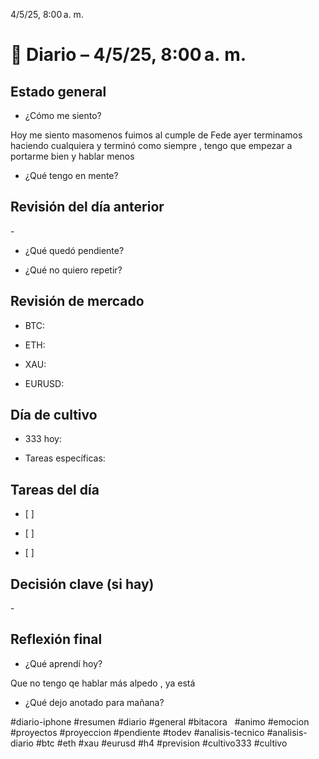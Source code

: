 4/5/25, 8:00 a. m.

# 📓 Diario – 4/5/25, 8:00 a. m.

  

  

## Estado general

- ¿Cómo me siento?

Hoy me siento masomenos fuimos al cumple de Fede ayer terminamos haciendo cualquiera y terminó como siempre , tengo que empezar a portarme bien y hablar menos

- ¿Qué tengo en mente?

  

## Revisión del día anterior

- 

- ¿Qué quedó pendiente?

- ¿Qué no quiero repetir?

  

## Revisión de mercado

- BTC: 

- ETH: 

- XAU: 

- EURUSD: 

  

## Día de cultivo

- 333 hoy: 

- Tareas específicas:

  

## Tareas del día

- [ ] 

- [ ] 

- [ ] 

  

## Decisión clave (si hay)

- 

  

## Reflexión final

- ¿Qué aprendí hoy?

Que no tengo qe hablar más alpedo , ya está

- ¿Qué dejo anotado para mañana?

  

  

#diario-iphone #resumen #diario #general #bitacora   #animo #emocion #proyectos #proyeccion #pendiente #todev #analisis-tecnico #analisis-diario #btc #eth #xau #eurusd #h4 #prevision #cultivo333 #cultivo